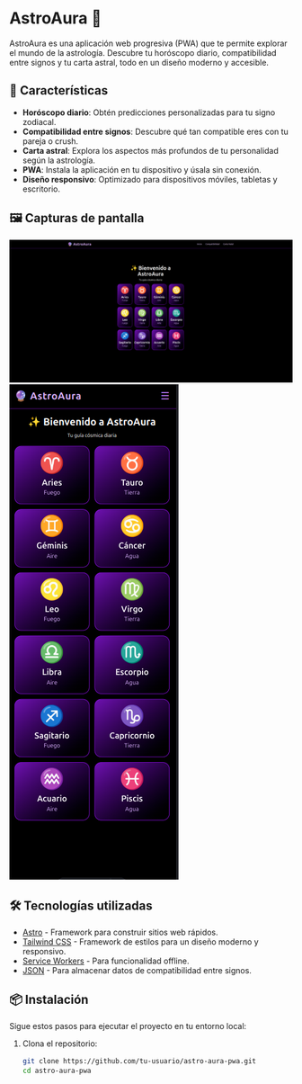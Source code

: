 # AstroAura 🌌

AstroAura es una aplicación web progresiva (PWA) que te permite explorar el mundo de la astrología. Descubre tu horóscopo diario, compatibilidad entre signos y tu carta astral, todo en un diseño moderno y accesible.

## 🚀 Características

- **Horóscopo diario**: Obtén predicciones personalizadas para tu signo zodiacal.
- **Compatibilidad entre signos**: Descubre qué tan compatible eres con tu pareja o crush.
- **Carta astral**: Explora los aspectos más profundos de tu personalidad según la astrología.
- **PWA**: Instala la aplicación en tu dispositivo y úsala sin conexión.
- **Diseño responsivo**: Optimizado para dispositivos móviles, tabletas y escritorio.

## 🖼️ Capturas de pantalla

![Vista principal](./public/screenshots/home.png)
![Compatibilidad](./public/screenshots/compatibility.png)

## 🛠️ Tecnologías utilizadas

- [Astro](https://astro.build/) - Framework para construir sitios web rápidos.
- [Tailwind CSS](https://tailwindcss.com/) - Framework de estilos para un diseño moderno y responsivo.
- [Service Workers](https://developer.mozilla.org/es/docs/Web/API/Service_Worker_API) - Para funcionalidad offline.
- [JSON](https://www.json.org/json-en.html) - Para almacenar datos de compatibilidad entre signos.

## 📦 Instalación

Sigue estos pasos para ejecutar el proyecto en tu entorno local:

1. Clona el repositorio:
   ```bash
   git clone https://github.com/tu-usuario/astro-aura-pwa.git
   cd astro-aura-pwa

